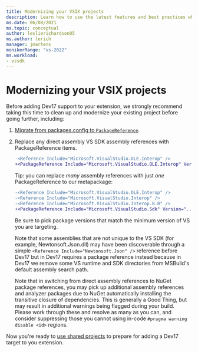 ```yaml
---
title: Modernizing your VSIX projects
description: Learn how to use the latest features and best practices when updating your Visual Studio extension to work with Visual Studio 2022.
ms.date: 06/08/2021
ms.topic: conceptual
author: leslierichardson95
ms.author: lerich
manager: jmartens
monikerRange: "vs-2022"
ms.workload:
- vssdk
---
```

# Modernizing your VSIX projects

Before adding Dev17 support to your extension,
we strongly recommend taking this time to clean up and modernize your existing project before going further, including:

1. [Migrate from packages.config to `PackageReference`](/nuget/consume-packages/migrate-packages-config-to-package-reference).

1. Replace any direct assembly VS SDK assembly references with PackageReference items.

   ```diff
   -<Reference Include="Microsoft.VisualStudio.OLE.Interop" />
   +<PackageReference Include="Microsoft.VisualStudio.OLE.Interop" Version="..." />
   ```

   Tip: you can replace *many* assembly references with just *one* PackageReference to our metapackage:

   ```diff
   -<Reference Include="Microsoft.VisualStudio.OLE.Interop" />
   -<Reference Include="Microsoft.VisualStudio.Interop" />
   -<Reference Include="Microsoft.VisualStudio.Interop.8.0" />
   +<PackageReference Include="Microsoft.VisualStudio.Sdk" Version="..." />
   ```

   Be sure to pick package versions that match the minimum version of VS you are targeting.

   Note that some assemblies that are not unique to the VS SDK (for example, Newtonsoft.Json.dll)
   may have been discoverable through a simple `<Reference Include="Newtonsoft.Json" />`
   reference before Dev17 but in Dev17 requires a package reference instead because in Dev17
   we remove some VS runtime and SDK directories from MSBuild's default assembly search path.

   Note that in switching from direct assembly references to NuGet package references,
   you may pick up additional assembly references and analyzer packages due to NuGet automatically
   installing the transitive closure of dependencies.
   This is generally a Good Thing, but may result in additional warnings being flagged during your build.
   Please work through these and resolve as many as you can, and consider suppressing those you cannot
   using in-code `#pragma warning disable <id>` regions.

Now you're ready to [use shared projects](shared-projects.md) to prepare for adding a Dev17 target to you extension.
